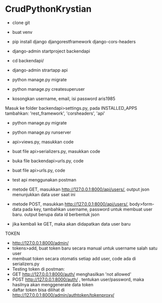 # CrudPythonKrystian
- clone git
- buat venv
- pip install django djangorestframework django-cors-headers
- django-admin startproject backendapi
- cd backendapi/
- django-admin strartapp api

- python manage.py migrate
- python manage.py createsuperuser
- kosongkan username, email, isi password aris1985

Masuk ke folder backendapi>settings.py,
pada INSTALLED_APPS tambahkan:
'rest_framework',
'corsheaders',
'api'
- python manage.py migrate
- python manage.py runserver

- api>views.py, masukkan code
- buat file api>serializers.py, masukkan code
- buka file backendapi>urls.py, code
- buat file api>urls.py, code

- test api menggunakan postman
- metode GET, masukkan http://127.0.0.1:8000/api/users/,
  output json menunjukkan data user saat ini
- metode POST, masukkan http://127.0.0.1:8000/api/users/, body>form-data
  pada key, tambahkan username, password untuk membuat user baru.
  output berupa data id berbentuk json
- jika kembali ke GET, maka akan didapatkan data user baru

TOKEN
- http://127.0.0.1:8000/admin/
- tokens>add, buat token baru secara manual untuk username salah satu user
- membuat token secara otomatis setiap add user, code ada di serializers.py
- Testing token di postman:
- GET http://127.0.0.1:8000/auth/ menghasilkan 'not allowed'
- POST http://127.0.0.1:8000/auth/ , tentukan user/password, maka hasilnya akan menggenerate data token
- daftar token bisa dilihat di http://127.0.0.1:8000/admin/authtoken/tokenproxy/

